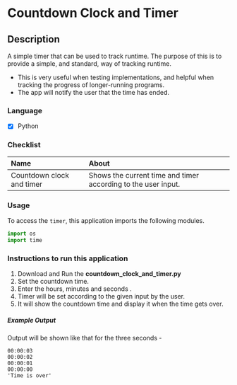 # Countdown Clock and Timer
## Description
A simple timer that can be used to track runtime. The purpose of this is to provide a simple, and standard, way of tracking runtime. 
- This is very useful when testing implementations, and helpful when tracking the progress of longer-running programs. 
- The app will notify the user that the time has ended.

### Language
- [X] Python

### Checklist
Name | About
:------------------ | :------------------
Countdown clock and timer | Shows the current time and timer according to the user input.

### Usage
To access the `timer`, this application imports the following modules.
```python
import os
import time
```
  
### Instructions to run this application

  1.  Download and Run the __countdown_clock_and_timer.py__
  2. Set the countdown time.
  3. Enter the hours, minutes and seconds .
  4. Timer will be set according to the given input by the user.
  5. It will show the countdown time and display it when the time gets over.
  
##### Example Output
Output will be shown like that for the three seconds -
```
00:00:03
00:00:02
00:00:01
00:00:00
'Time is over'
```

